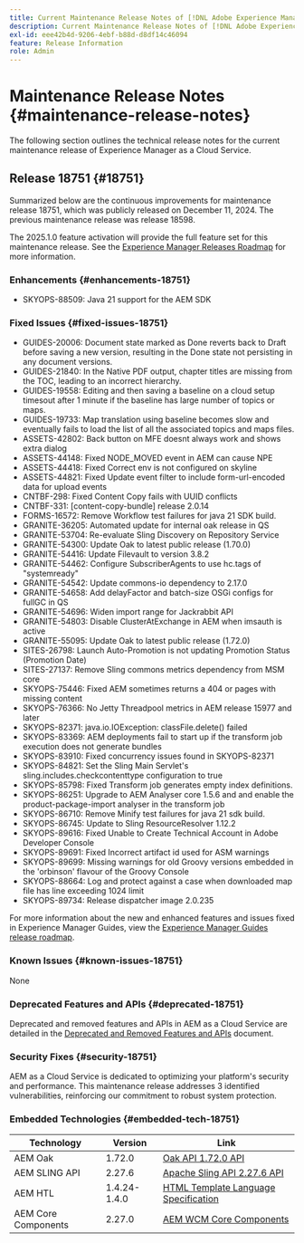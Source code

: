 ```yaml
---
title: Current Maintenance Release Notes of [!DNL Adobe Experience Manager] as a Cloud Service.
description: Current Maintenance Release Notes of [!DNL Adobe Experience Manager] as a Cloud Service.
exl-id: eee42b4d-9206-4ebf-b88d-d8df14c46094
feature: Release Information
role: Admin
---
```


# Maintenance Release Notes {#maintenance-release-notes}

The following section outlines the technical release notes for the current maintenance release of Experience Manager as a Cloud Service.

## Release 18751 {#18751}

Summarized below are the continuous improvements for maintenance release 18751, which was publicly released on December 11, 2024. The previous maintenance release was release 18598.

The 2025.1.0 feature activation will provide the full feature set for this maintenance release. See the [Experience Manager Releases Roadmap](https://experienceleague.adobe.com/en/docs/experience-manager-release-information/aem-release-updates/update-releases-roadmap) for more information.

### Enhancements {#enhancements-18751}

* SKYOPS-88509: Java 21 support for the AEM SDK

### Fixed Issues {#fixed-issues-18751}

* GUIDES-20006: Document state marked as Done reverts back to Draft before saving a new version, resulting in the Done state not persisting in any document versions.
* GUIDES-21840: In the Native PDF output, chapter titles are missing from the TOC, leading to an incorrect hierarchy.
* GUIDES-19558: Editing and then saving a baseline on a cloud setup timesout after 1 minute if the baseline has large number of topics or maps.
* GUIDES-19733: Map translation using baseline becomes slow and eventually fails to load the list of all the associated topics and maps files.
* ASSETS-42802: Back button on MFE doesnt always work and shows extra dialog
* ASSETS-44148: Fixed NODE_MOVED event in AEM can cause NPE
* ASSETS-44418: Fixed Correct env is not configured on skyline
* ASSETS-44821: Fixed Update event filter to include form-url-encoded data for upload events
* CNTBF-298: Fixed Content Copy fails with UUID conflicts
* CNTBF-331: [content-copy-bundle] release 2.0.14
* FORMS-16572: Remove Workflow test failures for java 21 SDK build.
* GRANITE-36205: Automated update for internal oak release in QS
* GRANITE-53704: Re-evaluate Sling Discovery on Repository Service​
* GRANITE-54300: Update Oak to latest public release (1.70.0)
* GRANITE-54416: Update Filevault to version 3.8.2
* GRANITE-54462: Configure SubscriberAgents to use hc.tags of "systemready"
* GRANITE-54542: Update commons-io dependency to 2.17.0
* GRANITE-54658: Add delayFactor and batch-size OSGi configs for fullGC in QS
* GRANITE-54696: Widen import range for Jackrabbit API
* GRANITE-54803: Disable ClusterAtExchange in AEM when imsauth is active
* GRANITE-55095: Update Oak to latest public release (1.72.0)
* SITES-26798: Launch Auto-Promotion is not updating Promotion Status (Promotion Date)
* SITES-27137: Remove Sling commons metrics dependency from MSM core
* SKYOPS-75446: Fixed AEM sometimes returns a 404 or pages with missing content
* SKYOPS-76366: No Jetty Threadpool metrics in AEM release 15977 and later
* SKYOPS-82371: java.io.IOException: classFile.delete() failed
* SKYOPS-83369: AEM deployments fail to start up if the transform job execution does not generate bundles
* SKYOPS-83910: Fixed concurrency issues found in SKYOPS-82371
* SKYOPS-84821: Set the Sling Main Servlet's sling.includes.checkcontenttype configuration to true
* SKYOPS-85798: Fixed Transform job generates empty index definitions.
* SKYOPS-86251: Upgrade to AEM Analyser core 1.5.6 and and enable the product-package-import analyser in the transform job
* SKYOPS-86710: Remove Minify test failures for java 21 sdk build.
* SKYOPS-86745: Update to Sling ResourceResolver 1.12.2
* SKYOPS-89616: Fixed Unable to Create Technical Account in Adobe Developer Console
* SKYOPS-89691: Fixed Incorrect artifact id used for ASM warnings
* SKYOPS-89699: Missing warnings for old Groovy versions embedded in the 'orbinson' flavour of the Groovy Console
* SKYOPS-88664: Log and protect against a case when downloaded map file has line exceeding 1024 limit
* SKYOPS-89734: Release dispatcher image 2.0.235

For more information about the new and enhanced features and issues fixed in Experience Manager Guides, view the [Experience Manager Guides release roadmap](https://experienceleague.adobe.com/en/docs/experience-manager-guides/using/release-info/aem-guides-releases-roadmap).

### Known Issues {#known-issues-18751}

None

### Deprecated Features and APIs {#deprecated-18751}

Deprecated and removed features and APIs in AEM as a Cloud Service are detailed in the [Deprecated and Removed Features and APIs](/help/release-notes/deprecated-removed-features.md) document.

### Security Fixes {#security-18751}

AEM as a Cloud Service is dedicated to optimizing your platform's security and performance. This maintenance release addresses 3 identified vulnerabilities, reinforcing our commitment to robust system protection.

### Embedded Technologies {#embedded-tech-18751}

|Technology|Version|Link|
|---|---|---|
|AEM Oak | 1.72.0|[Oak API 1.72.0 API](https://www.javadoc.io/doc/org.apache.jackrabbit/oak-api/1.72.0/index.html)| 
|AEM SLING API | 2.27.6 |[Apache Sling API 2.27.6 API](https://www.javadoc.io/doc/org.apache.sling/org.apache.sling.api/latest/index.html)|
|AEM HTL| 1.4.24-1.4.0 |[HTML Template Language Specification](https://github.com/adobe/htl-spec)|
|AEM Core Components| 2.27.0|[AEM WCM Core Components](https://github.com/adobe/aem-core-wcm-components)|
